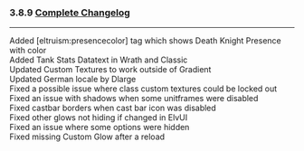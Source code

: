 ### 3.8.9 [Complete Changelog](https://github.com/eltreum0/eltruism/blob/main/Changelog.md)
___
Added [eltruism:presencecolor] tag which shows Death Knight Presence with color  
Added Tank Stats Datatext in Wrath and Classic  
Updated Custom Textures to work outside of Gradient  
Updated German locale by Dlarge  
Fixed a possible issue where class custom textures could be locked out  
Fixed an issue with shadows when some unitframes were disabled  
Fixed castbar borders when cast bar icon was disabled  
Fixed other glows not hiding if changed in ElvUI  
Fixed an issue where some options were hidden  
Fixed missing Custom Glow after a reload  
